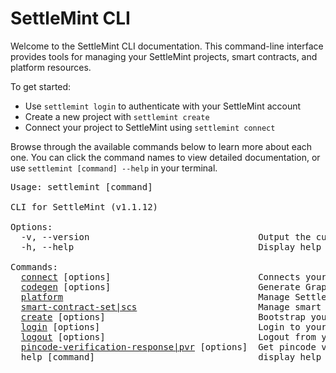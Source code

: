 # SettleMint CLI

<p>Welcome to the SettleMint CLI documentation. This command-line interface provides tools for managing your SettleMint projects, smart contracts, and platform resources.</p>

<p>To get started:</p>
<ul>
  <li>Use <code>settlemint login</code> to authenticate with your SettleMint account</li>
  <li>Create a new project with <code>settlemint create</code></li>
  <li>Connect your project to SettleMint using <code>settlemint connect</code></li>
</ul>

<p>Browse through the available commands below to learn more about each one. You can click the command names to view detailed documentation, or use <code>settlemint [command] --help</code> in your terminal.</p>

<pre>Usage: settlemint [command]

CLI for SettleMint (v1.1.12)

Options:
  -v, --version                                Output the current version
  -h, --help                                   Display help for command

Commands:
  <a href="./settlemint/connect.md">connect</a> [options]                            Connects your project to your application on SettleMint
  <a href="./settlemint/codegen.md">codegen</a> [options]                            Generate GraphQL and REST types and queries
  <a href="./settlemint/platform.md">platform</a>                                     Manage SettleMint platform resources
  <a href="./settlemint/smart-contract-set.md">smart-contract-set|scs</a>                       Manage smart contract sets and subgraphs
  <a href="./settlemint/create.md">create</a> [options]                             Bootstrap your SettleMint project
  <a href="./settlemint/login.md">login</a> [options]                              Login to your SettleMint account.
  <a href="./settlemint/logout.md">logout</a> [options]                             Logout from your SettleMint account
  <a href="./settlemint/pincode-verification-response.md">pincode-verification-response|pvr</a> [options]  Get pincode verification response for a blockchain node
  help [command]                               display help for command
</pre>

